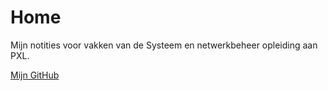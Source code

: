 # Home

Mijn notities voor vakken van de Systeem en netwerkbeheer opleiding aan PXL.

[Mijn GitHub](https://github.com/Matteo-IC)
